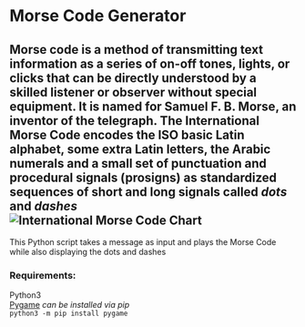 # Morse Code Generator<br/>

Morse code is a method of transmitting text information as a series of on-off tones, lights, or clicks that can be directly understood by a skilled listener or observer without special equipment. It is named for __Samuel F. B. Morse__, an inventor of the telegraph. The International Morse Code encodes the ISO basic Latin alphabet, some extra Latin letters, the Arabic numerals and a small set of punctuation and procedural signals (prosigns) as standardized sequences of short and long signals called *dots* and *dashes*<br/>
![International Morse Code Chart](https://en.wikipedia.org/wiki/Morse_code#/media/File:International_Morse_Code.svg)
---
This Python script takes a message as input and plays the Morse Code while also displaying the dots and dashes
### Requirements:
Python3<br/>
[Pygame](https://www.pygame.org/docs/) *can be installed via pip*<br/>
```python3 -m pip install pygame```

